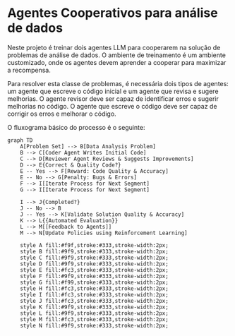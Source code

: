 # Agentes Cooperativos para análise de dados

Neste projeto é treinar dois agentes LLM para cooperarem na solução de problemas de análise de dados. O ambiente de treinamento é um ambiente customizado, onde os agentes devem aprender a cooperar para maximizar a recompensa.

Para resolver esta classe de problemas, é necessária dois tipos de agentes: um agente que escreve o código inicial e um agente que revisa e sugere melhorias. O agente revisor deve ser capaz de identificar erros e sugerir melhorias no código. O agente que escreve o código deve ser capaz de corrigir os erros e melhorar o código.

O fluxograma básico do processo é o seguinte:

```mermaid
graph TD
    A[Problem Set] --> B[Data Analysis Problem]
    B --> C[Coder Agent Writes Initial Code]
    C --> D[Reviewer Agent Reviews & Suggests Improvements]
    D --> E{Correct & Quality Code?}
    E -- Yes --> F[Reward: Code Quality & Accuracy]
    E -- No --> G[Penalty: Bugs & Errors]
    F --> I[Iterate Process for Next Segment]
    G --> I[Iterate Process for Next Segment]
    
    I --> J{Completed?}
    J -- No --> B
    J -- Yes --> K[Validate Solution Quality & Accuracy]
    K --> L{{Automated Evaluation}}
    L --> M[[Feedback to Agents]]
    M --> N[Update Policies using Reinforcement Learning]

    style A fill:#f9f,stroke:#333,stroke-width:2px;
    style B fill:#9f9,stroke:#333,stroke-width:2px;
    style C fill:#9f9,stroke:#333,stroke-width:2px;
    style D fill:#9f9,stroke:#333,stroke-width:2px;
    style E fill:#fc3,stroke:#333,stroke-width:2px;
    style F fill:#9f9,stroke:#333,stroke-width:2px;
    style G fill:#f99,stroke:#333,stroke-width:2px;
    style H fill:#fc3,stroke:#333,stroke-width:2px;
    style I fill:#fc3,stroke:#333,stroke-width:2px;
    style J fill:#fc3,stroke:#333,stroke-width:2px;
    style K fill:#9f9,stroke:#333,stroke-width:2px;
    style L fill:#9f9,stroke:#333,stroke-width:2px;
    style M fill:#fc3,stroke:#333,stroke-width:2px;
    style N fill:#9f9,stroke:#333,stroke-width:2px;
```
